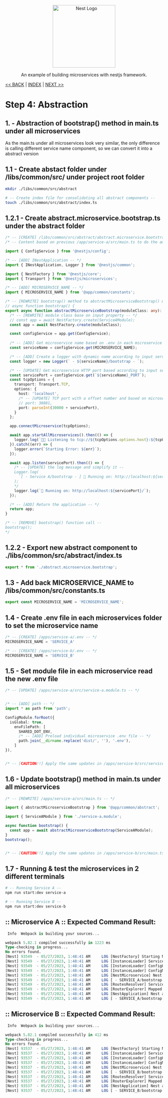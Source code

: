 <p align="center">
  <a href="http://nestjs.com/" target="blank"><img src="https://nestjs.com/img/logo-small.svg" width="200" alt="Nest Logo" /></a>
</p>

<p align="center">An example of building microservices with nestjs framework.</p>

[<< BACK](./step3.md) | [INDEX](../README.md) | [NEXT >>](./step4-2.md)

# Step 4: Abstraction

## 1. - Abstraction of bootstrap() method in main.ts under all microservices

As the main.ts under all microservices look very similar, the only difference is calling different service name component, so we can convert it into a abstract version

## 1.1 - Create abstact folder under /libs/common/src/ under project root folder
```bash
mkdir ./libs/common/src/abstract

# -- Create index file for consolidating all abstract components -- 
touch ./libs/common/src/abstract/index.ts
```

## 1.2.1 - Create abstract.microservice.bootstrap.ts under the abstract folder

```ts
/* -- [CREATE] /libs/common/src/abstract/abstract.microservice.bootstrap.ts -- */
/* -- Content based on previous /app/service-a/src/main.ts to do the amendment -- */

import { ConfigService } from '@nestjs/config';

/* -- [ADD] INestApplication -- */
import { INestApplication, Logger } from '@nestjs/common';

import { NestFactory } from '@nestjs/core';
import { Transport } from '@nestjs/microservices';

/* -- [ADD] MICROSERVICE_NAME -- */
import { MICROSERVICE_NAME } from '@app/common/constants';

/* -- [REWRITE] bootstrap() method to abstractMicroserviceBootstrap() method -- */
// async function bootstrap() {
export async function abstractMicroserviceBootstrap(moduleClass: any): Promise<INestApplication> {
  /* -- [REWRITE] module class base on input property -- */
  // const app = await NestFactory.create(ServiceAModule);
  const app = await NestFactory.create(moduleClass);

  const configService = app.get(ConfigService);
  
  /* -- [ADD] Get microservice name based on .env in each microservice folder -- */
  const serviceName = configService.get(MICROSERVICE_NAME);

  /* -- [ADD] Create a logger with dynamic name according to input service name -- */
  const logger = new Logger(` - ${serviceName}/bootstrap - `);

  /* -- [UPDATE] Get microservice HTTP port based according to input service name -- */
  const servicePort = configService.get(`${serviceName}_PORT`);
  const tcpOptions = {
    transport: Transport.TCP,
    options: {
      host: 'localhost',
      /* -- [UPDATE] TCP port with a offset number and based on microservice HTTP port -- */
      // port: 38881,
      port: parseInt(30000 + servicePort),
    }
  };

  app.connectMicroservice(tcpOptions);

  await app.startAllMicroservices().then(() => {
    logger.log(`👂🏼 Listening to tcp://${tcpOptions.options.host}:${tcpOptions.options.port}`);
  }).catch((err) => {
    logger.error(`Starting Error: ${err}`);
  });

  await app.listen(servicePort).then(() => {
    /* -- [UPDATE] the log message and simplify it -- 
    Logger.log(
      `[ - Service A/bootstrap - ] 🚀 Running on: http://localhost:${servicePort}`
    );
    */
    logger.log(`🚀 Running on: http://localhost:${servicePort}/`);
  });

  /* -- [ADD] Return the application -- */
  return app;
}

/* -- [REMOVE] bootstrap() function call --
bootstrap();
*/
```

## 1.2.2 - Export new abstract component to ./libs/common/src/abstract/index.ts
```ts
export * from './abstract.microservice.bootstrap';
```

## 1.3 - Add back MICROSERVICE_NAME to /libs/common/src/constants.ts
```ts
export const MICROSERVICE_NAME = 'MICROSERVICE_NAME';
```

## 1.4 - Create .env file in each microservices folder to set the microservice name
```ts
/* -- [CREATE] /apps/service-a/.env -- */
MICROSERVICE_NAME = 'SERVICE_A'

/* -- [CREATE] /apps/service-b/.env -- */
MICROSERVICE_NAME = 'SERVICE_B'
```

## 1.5 - Set module file in each microservice read the new .env file
```ts
/* -- [UPDATE] /apps/service-a/src/service-a.module.ts -- */


/* -- [ADD] path -- */
import * as path from 'path';

ConfigModule.forRoot({
  isGlobal: true,
    envFilePath: [
      SHARED_DOT_ENV,
      /* -- [ADD] Preload individual microservice .env file -- */
      path.join(__dirname.replace('dist/', ''), '.env'),
    ]
}),


/* -- [CAUTION!!] Apply the same updates in /apps/service-b/src/service-b.module.ts -- */
```

## 1.6 - Update bootstrap() method in main.ts under all microservices
```ts
/* -- [REWRITE] /apps/service-a/src/main.ts -- */

import { abstractMicroserviceBootstrap } from '@app/common/abstract';

import { ServiceAModule } from './service-a.module';

async function bootstrap() {
  const app = await abstractMicroserviceBootstrap(ServiceAModule);
}
bootstrap();


/* -- [CAUTION!!] Apply the same updates in /apps/service-b/src/main.ts -- */
```

## 1.7 - Running & test the microservices in 2 different terminals
```bash
# -- Running Service A -- 
npm run start:dev service-a

# -- Running Service B -- 
npm run start:dev service-b
```

## :: Microservice A :: Expected Command Result:
```sql
 Info  Webpack is building your sources...

webpack 5.82.1 compiled successfully in 1223 ms
Type-checking in progress...
No errors found.
[Nest] 93549  - 05/27/2023, 1:48:41 AM     LOG [NestFactory] Starting Nest application...
[Nest] 93549  - 05/27/2023, 1:48:41 AM     LOG [InstanceLoader] ServiceAModule dependencies initialized +14ms
[Nest] 93549  - 05/27/2023, 1:48:41 AM     LOG [InstanceLoader] ConfigHostModule dependencies initialized +0ms
[Nest] 93549  - 05/27/2023, 1:48:41 AM     LOG [InstanceLoader] ConfigModule dependencies initialized +0ms
[Nest] 93549  - 05/27/2023, 1:48:41 AM     LOG [NestMicroservice] Nest microservice successfully started +172ms
[Nest] 93549  - 05/27/2023, 1:48:41 AM     LOG [ - SERVICE_A/bootstrap - ] 👂🏼 Listening to tcp://localhost:38881
[Nest] 93549  - 05/27/2023, 1:48:41 AM     LOG [RoutesResolver] ServiceAController {/}: +61ms
[Nest] 93549  - 05/27/2023, 1:48:41 AM     LOG [RouterExplorer] Mapped {/ping, GET} route +1ms
[Nest] 93549  - 05/27/2023, 1:48:41 AM     LOG [NestApplication] Nest application successfully started +2ms
[Nest] 93549  - 05/27/2023, 1:48:41 AM     LOG [ - SERVICE_A/bootstrap - ] 🚀 Running on: http://localhost:8881/
```

## :: Microservice B :: Expected Command Result:
```sql
 Info  Webpack is building your sources...

webpack 5.82.1 compiled successfully in 412 ms
Type-checking in progress...
No errors found.
[Nest] 93537  - 05/27/2023, 1:48:41 AM     LOG [NestFactory] Starting Nest application...
[Nest] 93537  - 05/27/2023, 1:48:41 AM     LOG [InstanceLoader] ServiceBModule dependencies initialized +14ms
[Nest] 93537  - 05/27/2023, 1:48:41 AM     LOG [InstanceLoader] ConfigHostModule dependencies initialized +0ms
[Nest] 93537  - 05/27/2023, 1:48:41 AM     LOG [InstanceLoader] ConfigModule dependencies initialized +0ms
[Nest] 93537  - 05/27/2023, 1:48:41 AM     LOG [NestMicroservice] Nest microservice successfully started +175ms
[Nest] 93537  - 05/27/2023, 1:48:41 AM     LOG [ - SERVICE_B/bootstrap - ] 👂🏼 Listening to tcp://localhost:38882
[Nest] 93537  - 05/27/2023, 1:48:41 AM     LOG [RoutesResolver] ServiceBController {/}: +54ms
[Nest] 93537  - 05/27/2023, 1:48:41 AM     LOG [RouterExplorer] Mapped {/ping, GET} route +2ms
[Nest] 93537  - 05/27/2023, 1:48:41 AM     LOG [NestApplication] Nest application successfully started +9ms
[Nest] 93537  - 05/27/2023, 1:48:41 AM     LOG [ - SERVICE_B/bootstrap - ] 🚀 Running on: http://localhost:8882/
```
